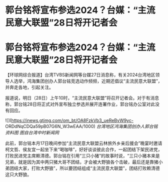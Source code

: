 # 郭台铭将宣布参选2024？台媒：“主流民意大联盟”28日将开记者会

# 郭台铭将宣布参选2024？台媒：“主流民意大联盟”28日将开记者会

【环球网综合报道】台湾TVBS新闻网等台媒27日消息称，有关2024台湾地区领导人选举，鸿海集团创办人郭台铭竞选动作频频，近期还倡议“主流民意大联盟”，并奔走各地，引起关注。

报道说，明日（28日）上午10时，“主流民意大联盟”将召开记者会。对于有消息称，郭台铭28日将正式对外宣布独立参选并展开连署作业，郭台铭办公室对此没有回应。

![](https://inews.gtimg.com/om_bt/OA8FzkVb3_ueReBvW9yc-
ORDdNqCDQa59pB07G6N_W3wEAA/1000) _台湾地区鸿海集团创办人郭台铭 资料图 图自台湾中时新闻网_

此前，郭台铭本月17日晚间参加“主流民意大联盟云林旅外乡亲后援会”晚宴时邀请柯文哲、侯友宜一起坐下来“喝咖啡”，好好谈谈彼此合作，一起团结下架民进党，打败民进党主席赖清德。郭台铭在引用“三只小猪”的故事时说，“三只小猪本来是兄弟，就是因为其中两只猪大哥不团结，才会被大野狼各个击破，最后还是靠猪小弟团结大家，打败大野狼”，所以要团结组成“主流民意大联盟”，团结打败赖清德这只大野狼。

